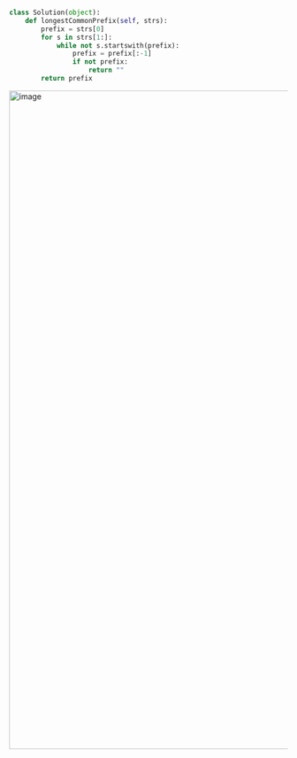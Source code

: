 
```python

class Solution(object):
    def longestCommonPrefix(self, strs):
        prefix = strs[0]
        for s in strs[1:]:
            while not s.startswith(prefix):
                prefix = prefix[:-1]
                if not prefix:
                    return ""
        return prefix
```

<img width="1233" height="1190" alt="image" src="https://github.com/user-attachments/assets/6acc69e4-2529-42a9-b3a8-bec8a3da3b1e" />
